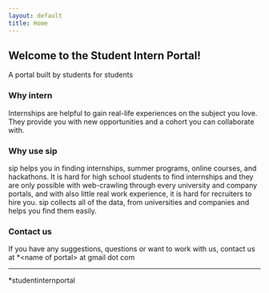 ```yaml
---
layout: default
title: Home
---
```


## Welcome to the Student Intern Portal!
A portal built by students for students

### Why intern
Internships are helpful to gain real-life experiences on the subject you love. They provide you with new opportunities and a cohort you can collaborate with.

### Why use sip
sip helps you in finding internships, summer programs, online courses, and hackathons. It is hard for high school students to find internships and they are only possible with web-crawling through every university and company portals, and with also little real work experience, it is hard for recruiters to hire you. sip collects all of the data, from universities and companies and helps you find them easily.

### Contact us
If you have any suggestions, questions or want to work with us, contact us at *&lt;name of portal&gt; at gmail dot com
* * *
*studentinternportal